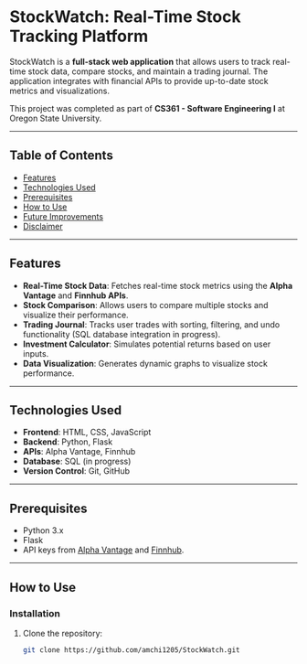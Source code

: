 # StockWatch: Real-Time Stock Tracking Platform

StockWatch is a **full-stack web application** that allows users to track real-time stock data, compare stocks, and maintain a trading journal. The application integrates with financial APIs to provide up-to-date stock metrics and visualizations.

This project was completed as part of **CS361 - Software Engineering I** at Oregon State University.

---

## Table of Contents
- [Features](#features)
- [Technologies Used](#technologies-used)
- [Prerequisites](#prerequisites)
- [How to Use](#how-to-use)
- [Future Improvements](#future-improvements)
- [Disclaimer](#disclaimer)

---

## Features
- **Real-Time Stock Data**: Fetches real-time stock metrics using the **Alpha Vantage** and **Finnhub APIs**.
- **Stock Comparison**: Allows users to compare multiple stocks and visualize their performance.
- **Trading Journal**: Tracks user trades with sorting, filtering, and undo functionality (SQL database integration in progress).
- **Investment Calculator**: Simulates potential returns based on user inputs.
- **Data Visualization**: Generates dynamic graphs to visualize stock performance.

---

## Technologies Used
- **Frontend**: HTML, CSS, JavaScript
- **Backend**: Python, Flask
- **APIs**: Alpha Vantage, Finnhub
- **Database**: SQL (in progress)
- **Version Control**: Git, GitHub

---

## Prerequisites
- Python 3.x
- Flask
- API keys from [Alpha Vantage](https://www.alphavantage.co/support/#api-key) and [Finnhub](https://finnhub.io/).

---

## How to Use
### Installation
1. Clone the repository:
   ```bash
   git clone https://github.com/amchi1205/StockWatch.git
